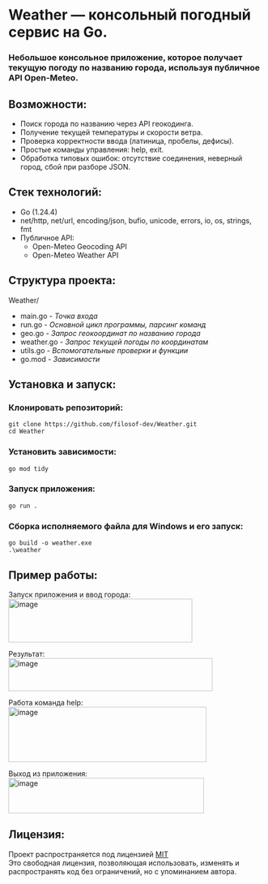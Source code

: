 # Weather — консольный погодный сервис на Go.  
### Небольшое консольное приложение, которое получает текущую погоду по названию города, используя публичное API Open-Meteo.  

## Возможности:  
- Поиск города по названию через API геокодинга.  
- Получение текущей температуры и скорости ветра.  
- Проверка корректности ввода (латиница, пробелы, дефисы).  
- Простые команды управления: help, exit.  
- Обработка типовых ошибок: отсутствие соединения, неверный город, сбой при разборе JSON.

## Стек технологий:  
- Go (1.24.4)  
- net/http, net/url, encoding/json, bufio, unicode, errors, io, os, strings, fmt  
- Публичное API:  
  - Open-Meteo Geocoding API  
  - Open-Meteo Weather API

## Структура проекта:  
Weather/  
- main.go         - *Точка входа*  
- run.go          - *Основной цикл программы, парсинг команд*   
- geo.go          - *Запрос геокоординат по названию города*  
- weather.go      - *Запрос текущей погоды по координатам*  
- utils.go        - *Вспомогательные проверки и функции*  
- go.mod          - *Зависимости*

## Установка и запуск:
### Клонировать репозиторий:  
`git clone https://github.com/filosof-dev/Weather.git`  
`cd Weather`  

### Установить зависимости:  
`go mod tidy`  

### Запуск приложения:  
`go run .`  

### Сборка исполняемого файла для Windows и его запуск:  
`go build -o weather.exe`  
`.\weather`  

## Пример работы:  
Запуск приложения и ввод города:  
<img width="363" height="86" alt="image" src="https://github.com/user-attachments/assets/d261ebed-1b53-4d2b-9bd9-1dc07573b4db" />  

Результат:  
<img width="403" height="65" alt="image" src="https://github.com/user-attachments/assets/a6b7119a-ad6a-42c4-b130-e835b99b6d58" />   

Работа команда help:  
<img width="391" height="109" alt="image" src="https://github.com/user-attachments/assets/ef68569f-5a50-484d-b4ad-23b570e50917" />   

Выход из приложения:  
<img width="386" height="70" alt="image" src="https://github.com/user-attachments/assets/d22c4a8c-36ed-4755-8fe6-f25e8652eaa1" />  

## Лицензия:  
Проект распространяется под лицензией [MIT](./LICENSE)  
Это свободная лицензия, позволяющая использовать, изменять и распространять код без ограничений, но с упоминанием автора.  

